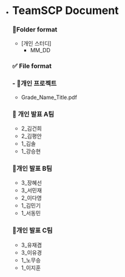 - # TeamSCP Document


  ### 📁Folder format

  - [개인 스터디]
      - MM_DD
  ### ✅ File format

  ### - 📕개인 프로젝트
   - Grade_Name_Title.pdf 

  ### 📙 개인 발표 A팀
  - 2_김건희
  - 2_김평안
  - 1_김솔
  - 1_강승현
 
  ### 📙개인 발표 B팀
  - 3_장혜선
  - 3_서민재
  - 2_이다영
  - 1_김민기
  - 1_서동민

  ### 📙개인 발표 C팀
  - 3_유재겸
  - 3_이유경
  - 1_노무승
  - 1_이지훈
